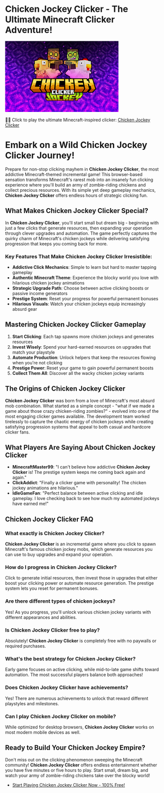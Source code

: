 # Chicken Jockey Clicker - The Ultimate Minecraft Clicker Adventure!

![Chicken Jockey Clicker](https://raw.githubusercontent.com/bearclicker/chicken-jockey-clicker/refs/heads/main/chicken-jockey-clicker.png "Chicken Jockey Clicker")

🐔🏇 Click to play the ultimate Minecraft-inspired clicker: [Chicken Jockey Clicker](https://clicker-game.com/chicken-jockey-clicker/ "Chicken Jockey Clicker")

# Embark on a Wild Chicken Jockey Clicker Journey!

Prepare for non-stop clicking mayhem in **Chicken Jockey Clicker**, the most addictive Minecraft-themed incremental game! This browser-based sensation transforms Minecraft's rarest mob into an insanely fun clicking experience where you'll build an army of zombie-riding chickens and collect precious resources. With its simple yet deep gameplay mechanics, **Chicken Jockey Clicker** offers endless hours of strategic clicking fun.

## What Makes Chicken Jockey Clicker Special?

In **Chicken Jockey Clicker**, you'll start small but dream big - beginning with just a few clicks that generate resources, then expanding your operation through clever upgrades and automation. The game perfectly captures the quirky charm of Minecraft's chicken jockeys while delivering satisfying progression that keeps you coming back for more.

### Key Features That Make Chicken Jockey Clicker Irresistible:

- **Addictive Click Mechanics**: Simple to learn but hard to master tapping gameplay
- **Authentic Minecraft Theme**: Experience the blocky world you love with hilarious chicken jockey animations
- **Strategic Upgrade Path**: Choose between active clicking boosts or passive income generators
- **Prestige System**: Reset your progress for powerful permanent bonuses
- **Hilarious Visuals**: Watch your chicken jockeys equip increasingly absurd gear

## Mastering Chicken Jockey Clicker Gameplay

1. **Start Clicking**: Each tap spawns more chicken jockeys and generates resources
2. **Invest Wisely**: Spend your hard-earned resources on upgrades that match your playstyle
3. **Automate Production**: Unlock helpers that keep the resources flowing when you're not clicking
4. **Prestige Power**: Reset your game to gain powerful permanent boosts
5. **Collect Them All**: Discover all the wacky chicken jockey variants

## The Origins of Chicken Jockey Clicker

**Chicken Jockey Clicker** was born from a love of Minecraft's most absurd mob combination. What started as a simple concept - "what if we made a game about those crazy chicken-riding zombies?" - evolved into one of the most engaging clicker games available. The development team worked tirelessly to capture the chaotic energy of chicken jockeys while creating satisfying progression systems that appeal to both casual and hardcore clicker fans.

## What Players Are Saying About Chicken Jockey Clicker

- **MinecraftMaster99**: "I can't believe how addictive **Chicken Jockey Clicker** is! The prestige system keeps me coming back again and again."
- **ClickAddict**: "Finally a clicker game with personality! The chicken jockey animations are hilarious."
- **IdleGameFan**: "Perfect balance between active clicking and idle gameplay. I love checking back to see how much my automated jockeys have earned me!"

## Chicken Jockey Clicker FAQ

### What exactly is Chicken Jockey Clicker?
**Chicken Jockey Clicker** is an incremental game where you click to spawn Minecraft's famous chicken jockey mobs, which generate resources you can use to buy upgrades and expand your operation.

### How do I progress in Chicken Jockey Clicker?
Click to generate initial resources, then invest those in upgrades that either boost your clicking power or automate resource generation. The prestige system lets you reset for permanent bonuses.

### Are there different types of chicken jockeys?
Yes! As you progress, you'll unlock various chicken jockey variants with different appearances and abilities.

### Is Chicken Jockey Clicker free to play?
Absolutely! **Chicken Jockey Clicker** is completely free with no paywalls or required purchases.

### What's the best strategy for Chicken Jockey Clicker?
Early game focuses on active clicking, while mid-to-late game shifts toward automation. The most successful players balance both approaches!

### Does Chicken Jockey Clicker have achievements?
Yes! There are numerous achievements to unlock that reward different playstyles and milestones.

### Can I play Chicken Jockey Clicker on mobile?
While optimized for desktop browsers, **Chicken Jockey Clicker** works on most modern mobile devices as well.

## Ready to Build Your Chicken Jockey Empire?

Don't miss out on the clicking phenomenon sweeping the Minecraft community! **Chicken Jockey Clicker** offers endless entertainment whether you have five minutes or five hours to play. Start small, dream big, and watch your army of zombie-riding chickens take over the blocky world!

- [Start Playing Chicken Jockey Clicker Now - 100% Free!](https://clicker-game.com/chicken-jockey-clicker/)
